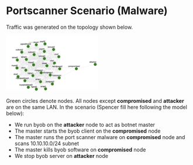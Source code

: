 # Portscanner Scenario (Malware)

Traffic was generated on the topology shown below.

<img src="../byob-world.jpg" alt="Experiment topology" width="50%"/>

Green circles denote nodes. All nodes except **compromised** and **attacker** are on the same LAN.
In the scenario (Spencer fill here following the model below):
- We run byob on the **attacker** node to act as botnet master
- The master starts the byob client on the **compromised** node
- The master runs the port scanner malware on **compromised** node and scans 10.10.10.0/24 subnet
- The master kills byob software on **compromised** node
- We stop byob server on **attacker** node

